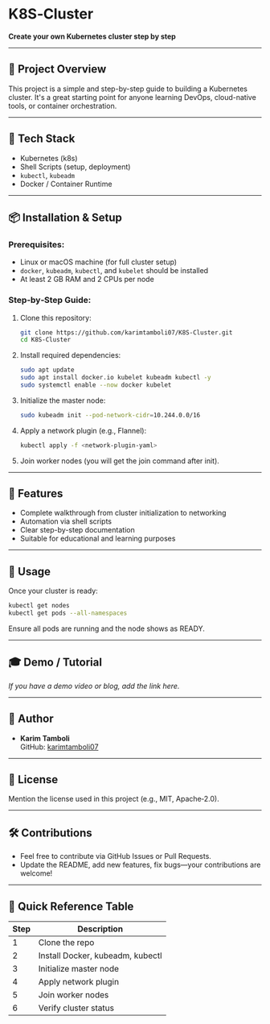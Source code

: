 # K8S‑Cluster

**Create your own Kubernetes cluster step by step**

---

## 🚀 Project Overview
This project is a simple and step-by-step guide to building a Kubernetes cluster. It's a great starting point for anyone learning DevOps, cloud-native tools, or container orchestration.

---

## 🔧 Tech Stack
- Kubernetes (k8s)
- Shell Scripts (setup, deployment)
- `kubectl`, `kubeadm`
- Docker / Container Runtime

---

## 📦 Installation & Setup  

### Prerequisites:
- Linux or macOS machine (for full cluster setup)
- `docker`, `kubeadm`, `kubectl`, and `kubelet` should be installed
- At least 2 GB RAM and 2 CPUs per node

### Step‑by‑Step Guide:
1. Clone this repository:
   ```bash
   git clone https://github.com/karimtamboli07/K8S-Cluster.git
   cd K8S-Cluster
   ```
2. Install required dependencies:
   ```bash
   sudo apt update
   sudo apt install docker.io kubelet kubeadm kubectl -y
   sudo systemctl enable --now docker kubelet
   ```
3. Initialize the master node:
   ```bash
   sudo kubeadm init --pod-network-cidr=10.244.0.0/16
   ```
4. Apply a network plugin (e.g., Flannel):
   ```bash
   kubectl apply -f <network-plugin‑yaml>
   ```
5. Join worker nodes (you will get the join command after init).

---

## 🌟 Features
- Complete walkthrough from cluster initialization to networking  
- Automation via shell scripts  
- Clear step-by-step documentation  
- Suitable for educational and learning purposes

---

## 🧪 Usage
Once your cluster is ready:
```bash
kubectl get nodes
kubectl get pods --all-namespaces
```
Ensure all pods are running and the node shows as READY.

---

## 🎓 Demo / Tutorial
*If you have a demo video or blog, add the link here.*

---

## 🙋 Author
- **Karim Tamboli**  
  GitHub: [karimtamboli07](https://github.com/karimtamboli07)

---

## 📄 License
Mention the license used in this project (e.g., MIT, Apache‑2.0).

---

## 🛠 Contributions
- Feel free to contribute via GitHub Issues or Pull Requests.
- Update the README, add new features, fix bugs—your contributions are welcome!

---

## 📌 Quick Reference Table

| Step | Description                        |
|------|------------------------------------|
| 1    | Clone the repo                     |
| 2    | Install Docker, kubeadm, kubectl   |
| 3    | Initialize master node             |
| 4    | Apply network plugin               |
| 5    | Join worker nodes                  |
| 6    | Verify cluster status              |